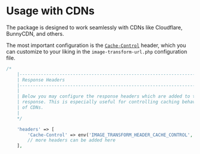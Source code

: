 # Usage with CDNs

The package is designed to work seamlessly with CDNs like Cloudflare, BunnyCDN, and others.

The most important configuration is the [`Cache-Control`](https://developer.mozilla.org/de/docs/Web/HTTP/Reference/Headers/Cache-Control) header, which you can customize to your liking in the `image-transform-url.php` configuration file.

```php
/*
    |--------------------------------------------------------------------------
    | Response Headers
    |--------------------------------------------------------------------------
    |
    | Below you may configure the response headers which are added to the
    | response. This is especially useful for controlling caching behavior
    | of CDNs.
    |
    */

    'headers' => [
        'Cache-Control' => env('IMAGE_TRANSFORM_HEADER_CACHE_CONTROL', 'immutable, public, max-age=2592000, s-maxage=2592000'),
        // more headers can be added here
    ],
```
